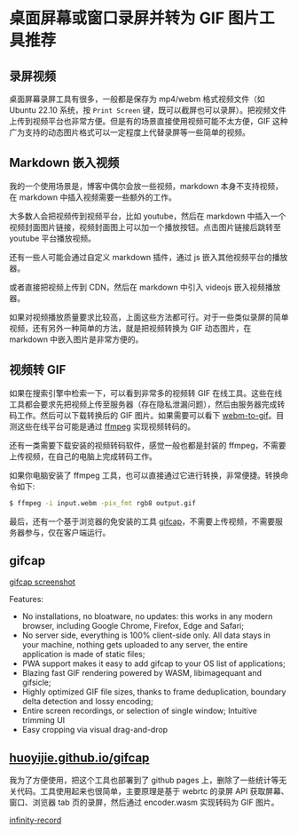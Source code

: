 # 桌面屏幕或窗口录屏并转为 GIF 图片工具推荐

## 录屏视频

桌面屏幕录屏工具有很多，一般都是保存为 mp4/webm 格式视频文件（如 Ubuntu 22.10 系统，按 `Print Screen` 键，既可以截屏也可以录屏）。把视频文件上传到视频平台也非常方便。但是有的场景直接使用视频可能不太方便，GIF 这种广为支持的动态图片格式可以一定程度上代替录屏等一些简单的视频。

## Markdown 嵌入视频

我的一个使用场景是，博客中偶尔会放一些视频，markdown 本身不支持视频，在 markdown 中插入视频需要一些额外的工作。

大多数人会把视频传到视频平台，比如 youtube，然后在 markdown 中插入一个视频封面图片链接，视频封面图上可以加一个播放按钮。点击图片链接后跳转至 youtube 平台播放视频。

还有一些人可能会通过自定义 markdown 插件，通过 js 嵌入其他视频平台的播放器。

或者直接把视频上传到 CDN，然后在 markdown 中引入 videojs 嵌入视频播放器。

如果对视频播放质量要求比较高，上面这些方法都可行。对于一些类似录屏的简单视频，还有另外一种简单的方法，就是把视频转换为 GIF 动态图片，在 markdown 中嵌入图片是非常方便的。

## 视频转 GIF

如果在搜索引擎中检索一下，可以看到非常多的视频转 GIF 在线工具。这些在线工具都会要求先把视频上传至服务器（存在隐私泄漏问题），然后由服务器完成转码工作。然后可以下载转换后的 GIF 图片。如果需要可以看下 [webm-to-gif](https://cloudconvert.com/webm-to-gif)。目测这些在线平台可能是通过 [ffmpeg](https://ffmpeg.org) 实现视频转码的。

还有一类需要下载安装的视频转码软件，感觉一般也都是封装的 ffmpeg，不需要上传视频，在自己的电脑上完成转码工作。

如果你电脑安装了 ffmpeg 工具，也可以直接通过它进行转换，非常便捷。转换命令如下:
```bash
$ ffmpeg -i input.webm -pix_fmt rgb8 output.gif
```

最后，还有一个基于浏览器的免安装的工具 [gifcap](https://github.com/joaomoreno/gifcap)，不需要上传视频，不需要服务器参与，仅在客户端运行。

## gifcap

[gifcap screenshot](https://cdn.huoyijie.cn/uploads/2023/09/screenshot.png)

Features:

* No installations, no bloatware, no updates: this works in any modern browser, including Google Chrome, Firefox, Edge and Safari;
* No server side, everything is 100% client-side only. All data stays in your machine, nothing gets uploaded to any server, the entire application is made of static files;
* PWA support makes it easy to add gifcap to your OS list of applications;
* Blazing fast GIF rendering powered by WASM, libimagequant and gifsicle;
* Highly optimized GIF file sizes, thanks to frame deduplication, boundary delta detection and lossy encoding;
* Entire screen recordings, or selection of single window;
Intuitive trimming UI
* Easy cropping via visual drag-and-drop

## [huoyijie.github.io/gifcap](https://huoyijie.github.io/gifcap)

我为了方便使用，把这个工具也部署到了 github pages 上，删除了一些统计等无关代码。工具使用起来也很简单，主要原理是基于 webrtc 的录屏 API 获取屏幕、窗口、浏览器 tab 页的录屏，然后通过 encoder.wasm 实现转码为 GIF 图片。

[infinity-record](https://cdn.huoyijie.cn/uploads/2023/09/infinity-record.gif)